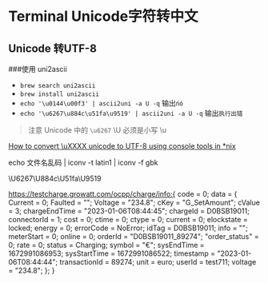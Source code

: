 # Terminal Unicode字符转中文

## Unicode 转UTF-8
###使用 uni2ascii
* `brew search uni2ascii`
* `brew install uni2ascii`
* `echo '\u0144\u00f3' | ascii2uni -a U -q` 输出`ńó`
* `echo '\u6267\u884c\u51fa\u9519' | ascii2uni -a U -q` 输出`执行出错`

>  注意 Unicode 中的 `\u6267` \U 必须是小写 \u

[How to convert \uXXXX unicode to UTF-8 using console tools in *nix](https://stackoverflow.com/questions/8795702/how-to-convert-uxxxx-unicode-to-utf-8-using-console-tools-in-nix)




echo 文件名乱码 | iconv -t latin1 | iconv -f gbk


\U6267\U884c\U51fa\U9519



https://testcharge.growatt.com/ocpp/charge/info:{
    code = 0;
    data =     {
        Current = 0;
        Faulted = "";
        Voltage = "234.8";
        cKey = "G_SetAmount";
        cValue = 3;
        chargeEndTime = "2023-01-06T08:44:45";
        chargeId = D0BSB19011;
        connectorId = 1;
        cost = 0;
        ctime = 0;
        ctype = 0;
        current = 0;
        elockstate = locked;
        energy = 0;
        errorCode = NoError;
        idTag = D0BSB19011;
        info = "";
        meterStart = 0;
        online = 0;
        orderId = "D0BSB19011_89274";
        "order_status" = 0;
        rate = 0;
        status = Charging;
        symbol = "€";
        sysEndTime = 1672991086953;
        sysStartTime = 1672991086522;
        timestamp = "2023-01-06T08:44:44";
        transactionId = 89274;
        unit = euro;
        userId = test711;
        voltage = "234.8";
    };
}